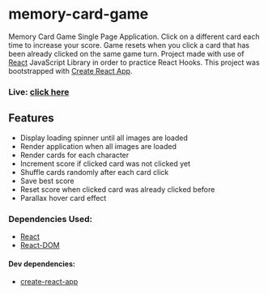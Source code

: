 # memory-card-game

Memory Card Game Single Page Application. Click on a different card each time to increase your score. Game resets when you click a card that has been already clicked on the same game turn. Project made with use of [React](https://github.com/facebook/react) JavaScript Library in order to practice React Hooks. This project was bootstrapped with [Create React App](https://github.com/facebook/create-react-app).

### Live: [click here](https://husky93.github.io/memory-card-game/)

## Features
- Display loading spinner until all images are loaded
- Render application when all images are loaded
- Render cards for each character
- Increment score if clicked card was not clicked yet
- Shuffle cards randomly after each card click
- Save best score
- Reset score when clicked card was already clicked before
- Parallax hover card effect

### Dependencies Used:
- [React](https://github.com/facebook/react)
- [React-DOM](https://github.com/facebook/react/tree/main/packages/react-dom)

#### Dev dependencies:
- [create-react-app](https://github.com/facebook/create-react-app)

